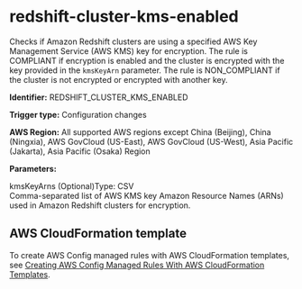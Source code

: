 # redshift\-cluster\-kms\-enabled<a name="redshift-cluster-kms-enabled"></a>

Checks if Amazon Redshift clusters are using a specified AWS Key Management Service \(AWS KMS\) key for encryption\. The rule is COMPLIANT if encryption is enabled and the cluster is encrypted with the key provided in the `kmsKeyArn` parameter\. The rule is NON\_COMPLIANT if the cluster is not encrypted or encrypted with another key\.

**Identifier:** REDSHIFT\_CLUSTER\_KMS\_ENABLED

**Trigger type:** Configuration changes

**AWS Region:** All supported AWS regions except China \(Beijing\), China \(Ningxia\), AWS GovCloud \(US\-East\), AWS GovCloud \(US\-West\), Asia Pacific \(Jakarta\), Asia Pacific \(Osaka\) Region

**Parameters:**

kmsKeyArns \(Optional\)Type: CSV  
Comma\-separated list of AWS KMS key Amazon Resource Names \(ARNs\) used in Amazon Redshift clusters for encryption\.

## AWS CloudFormation template<a name="w79aac11c32c17b9d451c15"></a>

To create AWS Config managed rules with AWS CloudFormation templates, see [Creating AWS Config Managed Rules With AWS CloudFormation Templates](aws-config-managed-rules-cloudformation-templates.md)\.